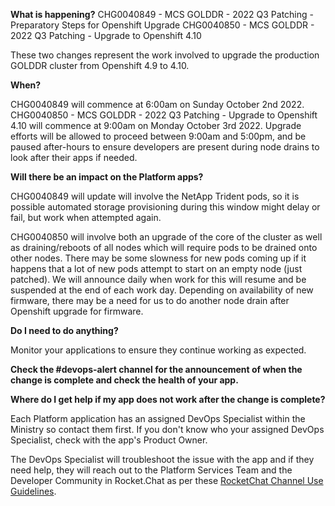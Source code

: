 **What is happening?**
CHG0040849 - MCS GOLDDR - 2022 Q3 Patching - Preparatory Steps for Openshift Upgrade
CHG0040850 - MCS GOLDDR - 2022 Q3 Patching - Upgrade to Openshift 4.10

These two changes represent the work involved to upgrade the production GOLDDR cluster from Openshift 4.9 to 4.10.

**When?**

CHG0040849 will commence at 6:00am on Sunday October 2nd 2022.
CHG0040850 - MCS GOLDDR - 2022 Q3 Patching - Upgrade to Openshift 4.10 will commence at 9:00am on Monday October 3rd 2022. Upgrade efforts will be allowed to proceed between 9:00am and 5:00pm, and be paused after-hours to ensure developers are present during node drains to look after their apps if needed.

**Will there be an impact on the Platform apps?**

CHG0040849 will update will involve the NetApp Trident pods, so it is possible automated storage provisioning during this window might delay or fail, but work when attempted again.

CHG0040850 will involve both an upgrade of the core of the cluster as well as draining/reboots of all nodes which will require pods to be drained onto other nodes. There may be some slowness for new pods coming up if it happens that a lot of new pods attempt to start on an empty node (just patched). We will announce daily when work for this will resume and be suspended at the end of each work day. Depending on availability of new firmware, there may be a need for us to do another node drain after Openshift upgrade for firmware.

**Do I need to do anything?**

Monitor your applications to ensure they continue working as expected.

**Check the #devops-alert channel for the announcement of when the change is complete and check the health of your app.**

**Where do I get help if my app does not work after the change is complete?**

Each Platform application has an assigned DevOps Specialist within the Ministry so contact them first. If you don't know who your assigned DevOps Specialist, check with the app's Product Owner.

The DevOps Specialist will troubleshoot the issue with the app and if they need help, they will reach out to the Platform Services Team and the Developer Community in Rocket.Chat as per these [RocketChat Channel Use Guidelines](
https://developer.gov.bc.ca/Getting-human-support-for-issues-not-covered-by-devops-requests).
